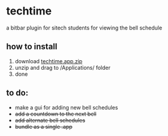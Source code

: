 # techtime
a bitbar plugin for sitech students for viewing the bell schedule

## how to install

1) download [techtime.app.zip](https://github.com/klamike/techtime/blob/master/techtime.app.zip)
2) unzip and drag to /Applications/ folder
3) done

## to do:

- make a gui for adding new bell schedules
 - ~~add a countdown to the next bell~~
 - ~~add alternate bell schedules~~
 - ~~bundle as a single .app~~
